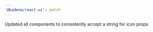 ```yaml
---
'@kadena/react-ui': patch
---
```


Updated all components to consistently accept a string for icon props

